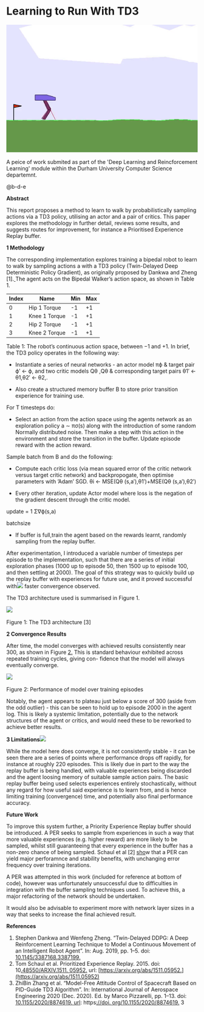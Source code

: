 ﻿# Learning to Run With TD3 #
<!-- ![](figures/Aspose.Words.e0bff7be-d0af-4b9d-9938-0107f0a1dce7.001.png) -->

![](figures/run-walker-run.gif)

A peice of work submited as part of the 'Deep Learning and Reincforcement Learning' module within the Durham University Computer Science departemnt. 

@b-d-e

**Abstract**

This report proposes a method to learn to walk by probabilistically sampling actions via a TD3 policy, utilising an actor and a pair of critics. This paper explores the methodology in further detail, reviews some results, and suggests routes for improvement, for instance a Prioritised Experience Replay buffer.

**1 Methodology**

The corresponding implementation explores training a bipedal robot to learn to walk by sampling actions a with a TD3 policy (Twin-Delayed Deep Deterministic Policy Gradient), as originally proposed by Dankwa and Zheng [1].[ ](#_page2_x108.00_y406.24)The agent acts on the Bipedal Walker’s action space, as shown in Table 1.

| **Index** | **Name**      | **Min** | **Max** |
|-----------|---------------|---------|---------|
| 0         | Hip 1 Torque  | -1      | +1      |
| 1         | Knee 1 Torque | -1      | +1      |
| 2         | Hip 2 Torque  | -1      | +1      |
| 3         | Knee 2 Torque | -1      | +1      |

Table 1: The robot’s continuous action space, between −1 and +1. In brief, the TD3 policy operates in the following way:

- Instantiate a series of neural networks - an actor model πϕ & target pair ϕ′ ← ϕ, and two critic models Qθ ,Qθ & corresponding target pairs θ1′ ← θ1,θ2′ ← θ2,.


- Also create a structured memory buffer B to store prior transition experience for training use.

For T timesteps do:

- Select an action from the action space using the agents network as an exploration policy a ∼ πσ(s) along with the introduction of some random Normally distributed noise. Then make a step with this action in the environment and store the transition in the buffer. Update episode reward with the action reward.

Sample batch from B and do the following:

- Compute each critic loss (via mean squared error of the critic network versus target critic network) and backpropogate, then optimise parameters with ’Adam’ SGD. θi ← MSE(Qθ (s,a′),θ1′)+MSE(Qθ (s,a′),θ2′)


- Every other iteration, update Actor model where loss is the negation of the gradient descent through the critic model.

update = 1 Σ∇ϕ(s,a)

batchsize

- If buffer is full,train the agent based on the rewards learnt, randomly sampling from the replay buffer.

After experimentation, I introduced a variable number of timesteps per episode to the implementation, such that there are a series of initial exploration phases (1000 up to episode 50, then 1500 up to episode 100, and then settling at 2000). The goal of this strategy was to quickly build up the replay buffer with experiences for future use, and it proved successful with![](figures/Aspose.Words.e0bff7be-d0af-4b9d-9938-0107f0a1dce7.001.png) faster convergence observed.

The TD3 architecture used is summarised in Figure 1.

![](figures/Aspose.Words.e0bff7be-d0af-4b9d-9938-0107f0a1dce7.003.png)

Figure 1: The TD3 architecture [3]

**2  Convergence Results**

After time, the model converges with achieved results consistently near 300, as shown in Figure [2.](#_page1_x426.46_y623.37) This is standard behaviour exhibited across repeated training cycles, giving con- fidence that the model will always eventually converge.

![](figures/Aspose.Words.e0bff7be-d0af-4b9d-9938-0107f0a1dce7.004.png)

Figure 2: Performance of model over training episodes

Notably, the agent appears to plateau just below a score of 300 (aside from the odd outlier) - this can be seen to hold up to episode 2000 in the agent log. This is likely a systemic limitation, potentially due to the network structures of the agent or critics, and would need these to be reworked to achieve better results.

**3  Limitations![](figures/Aspose.Words.e0bff7be-d0af-4b9d-9938-0107f0a1dce7.001.png)**

While the model here does converge, it is not consistently stable - it can be seen there are a series of points where performance drops off rapidly, for instance at roughly 220 episodes. This is likely due in part to the way the replay buffer is being handled, with valuable experiences being discarded and the agent loosing memory of suitable sample action pairs. The basic replay buffer being used selects experiences entirely stochastically, without any regard for how useful said experience is to learn from, and is hence limiting training (convergence) time, and potentially also final performance accuracy. 

**Future Work**

To improve this system further, a Priority Experience Replay buffer should be introduced. A PER seeks to sample from experiences in such a way that more valuable experiences (e.g. higher reward) are more likely to be sampled, whilst still guaranteeing that every experience in the buffer has a non-zero chance of being sampled. Schaul et al [2] [sho](#_page2_x108.00_y443.05)w that a PER can yield major perforamnce and stability benefits, with unchanging error frequency over training iterations.

A PER was attempted in this work (included for reference at bottom of code), however was unfortunately unsuccessful due to difficulties in integration with the buffer sampling techniques used. To achieve this, a major refactoring of the network should be undertaken.

It would also be advisable to experiment more with network layer sizes in a way that seeks to increase the final achieved result.

**References**

1. Stephen Dankwa and Wenfeng Zheng. “Twin-Delayed DDPG: A Deep Reinforcement Learning Technique to Model a Continuous Movement of an Intelligent Robot Agent”. In: Aug. 2019, pp. 1–5. doi: [10.1145/3387168.3387199.](https://doi.org/10.1145/3387168.3387199)
1. Tom Schaul et al. Prioritized Experience Replay. 2015. doi: 10[.48550/ARXIV.1511. 05952.](https://doi.org/10.48550/ARXIV.1511.05952) url: [https://arxiv.org/abs/1511.05952.](https://arxiv.org/abs/1511.05952)
1. ZhiBin Zhang et al. “Model-Free Attitude Control of Spacecraft Based on PID-Guide TD3 Algorithm”. In: International Journal of Aerospace Engineering 2020 (Dec. 2020). Ed. by Marco Pizzarelli, pp. 1–13. doi: [10.1155/2020/8874619. url](https://doi.org/10.1155/2020/8874619): https[://doi. org/10.1155/2020/8874619.](https://doi.org/10.1155/2020/8874619)
3
